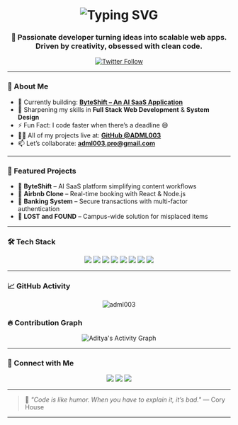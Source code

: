 <h1 align="center">
  <img src="https://readme-typing-svg.herokuapp.com?font=Fira+Code&size=30&duration=3000&pause=1000&center=true&vCenter=true&width=435&lines=Hey!+I'm+Aditya+Malhotra;Full-Stack+Developer+%F0%9F%9A%80;Tech+Explorer+%F0%9F%9A%80;Lifelong+Learner+%F0%9F%93%9A" alt="Typing SVG" />
</h1>

<h3 align="center">🚀 Passionate developer turning ideas into scalable web apps. Driven by creativity, obsessed with clean code.</h3>

<p align="center">
  <a href="https://twitter.com/adml003" target="blank">
    <img src="https://img.shields.io/twitter/follow/adml003?logo=twitter&style=for-the-badge" alt="Twitter Follow" />
  </a>
</p>

---

### 🧠 About Me

- 🔭 Currently building: [**ByteShift – An AI SaaS Application**](https://github.com/ADML003/byteshift)
- 🌱 Sharpening my skills in **Full Stack Web Development** & **System Design**
- ⚡ Fun Fact: I code faster when there’s a deadline 😄
- 👨‍💻 All of my projects live at: [**GitHub @ADML003**](https://github.com/ADML003)
- 📫 Let’s collaborate: **adml003.pro@gmail.com**

---

### 🚀 Featured Projects

- 🧠 **ByteShift** – AI SaaS platform simplifying content workflows
- 🏡 **Airbnb Clone** – Real-time booking with React & Node.js
- 🏦 **Banking System** – Secure transactions with multi-factor authentication
- 🎒 **LOST and FOUND** – Campus-wide solution for misplaced items

---

### 🛠️ Tech Stack

<p align="center">
  <img src="https://img.shields.io/badge/Java-007396?style=for-the-badge&logo=java&logoColor=white" />
  <img src="https://img.shields.io/badge/Python-3776AB?style=for-the-badge&logo=python&logoColor=white" />
  <img src="https://img.shields.io/badge/React-61DAFB?style=for-the-badge&logo=react&logoColor=black" />
  <img src="https://img.shields.io/badge/Node.js-339933?style=for-the-badge&logo=node.js&logoColor=white" />
  <img src="https://img.shields.io/badge/MongoDB-4DB33D?style=for-the-badge&logo=mongodb&logoColor=white" />
  <img src="https://img.shields.io/badge/Bootstrap-7952B3?style=for-the-badge&logo=bootstrap&logoColor=white" />
  <img src="https://img.shields.io/badge/Git-F05032?style=for-the-badge&logo=git&logoColor=white" />
  <img src="https://img.shields.io/badge/Vercel-000000?style=for-the-badge&logo=vercel&logoColor=white" />
</p>

---

### 📈 GitHub Activity

<p align="center">
  <img src="https://github-readme-streak-stats.herokuapp.com/?user=ADML003&theme=react&hide_border=true" alt="adml003" />
</p>

### 🔥 Contribution Graph

<p align="center">
  <img src="https://github-readme-activity-graph.vercel.app/graph?username=ADML003&theme=react-dark" alt="Aditya's Activity Graph" />
</p>

---

### 📱 Connect with Me

<p align="center">
  <a href="https://twitter.com/adml003" target="blank"><img src="https://img.shields.io/badge/Twitter-%231DA1F2.svg?&style=for-the-badge&logo=twitter&logoColor=white" /></a>
  <a href="https://www.linkedin.com/in/aditya-malhotra-50884b26a/" target="blank"><img src="https://img.shields.io/badge/LinkedIn-%230077B5.svg?&style=for-the-badge&logo=linkedin&logoColor=white" /></a>
  <a href="https://instagram.com/ig.adml" target="blank"><img src="https://img.shields.io/badge/Instagram-%23E4405F.svg?&style=for-the-badge&logo=instagram&logoColor=white" /></a>
</p>

---

> 💬 *"Code is like humor. When you have to explain it, it’s bad."* — Cory House

---

